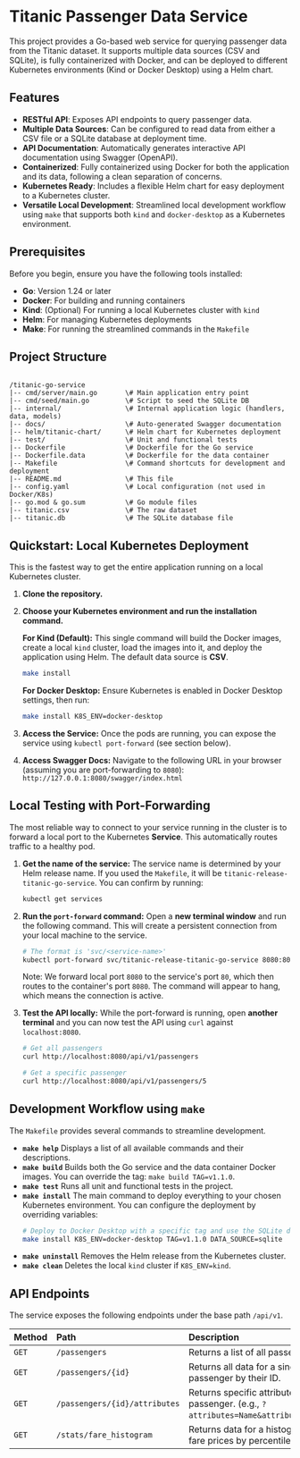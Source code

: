 # Titanic Passenger Data Service

This project provides a Go-based web service for querying passenger data from the Titanic dataset. It supports multiple data sources (CSV and SQLite), is fully containerized with Docker, and can be deployed to different Kubernetes environments (Kind or Docker Desktop) using a Helm chart.

## Features

- **RESTful API**: Exposes API endpoints to query passenger data.
- **Multiple Data Sources**: Can be configured to read data from either a CSV file or a SQLite database at deployment time.
- **API Documentation**: Automatically generates interactive API documentation using Swagger (OpenAPI).
- **Containerized**: Fully containerized using Docker for both the application and its data, following a clean separation of concerns.
- **Kubernetes Ready**: Includes a flexible Helm chart for easy deployment to a Kubernetes cluster.
- **Versatile Local Development**: Streamlined local development workflow using `make` that supports both `kind` and `docker-desktop` as a Kubernetes environment.

## Prerequisites

Before you begin, ensure you have the following tools installed:

- **Go**: Version 1.24 or later
- **Docker**: For building and running containers
- **Kind**: (Optional) For running a local Kubernetes cluster with `kind`
- **Helm**: For managing Kubernetes deployments
- **Make**: For running the streamlined commands in the `Makefile`

## Project Structure

```

/titanic-go-service
|-- cmd/server/main.go       \# Main application entry point
|-- cmd/seed/main.go         \# Script to seed the SQLite DB
|-- internal/                \# Internal application logic (handlers, data, models)
|-- docs/                    \# Auto-generated Swagger documentation
|-- helm/titanic-chart/      \# Helm chart for Kubernetes deployment
|-- test/                    \# Unit and functional tests
|-- Dockerfile               \# Dockerfile for the Go service
|-- Dockerfile.data          \# Dockerfile for the data container
|-- Makefile                 \# Command shortcuts for development and deployment
|-- README.md                \# This file
|-- config.yaml              \# Local configuration (not used in Docker/K8s)
|-- go.mod & go.sum          \# Go module files
|-- titanic.csv              \# The raw dataset
|-- titanic.db               \# The SQLite database file

````

## Quickstart: Local Kubernetes Deployment

This is the fastest way to get the entire application running on a local Kubernetes cluster.

1.  **Clone the repository.**
2.  **Choose your Kubernetes environment and run the installation command.**

    **For Kind (Default):**
    This single command will build the Docker images, create a local `kind` cluster, load the images into it, and deploy the application using Helm. The default data source is **CSV**.
    ```bash
    make install
    ```

    **For Docker Desktop:**
    Ensure Kubernetes is enabled in Docker Desktop settings, then run:
    ```bash
    make install K8S_ENV=docker-desktop
    ```

3.  **Access the Service:**
    Once the pods are running, you can expose the service using `kubectl port-forward` (see section below).

4.  **Access Swagger Docs:**
    Navigate to the following URL in your browser (assuming you are port-forwarding to `8080`):
    `http://127.0.0.1:8080/swagger/index.html`

## Local Testing with Port-Forwarding

The most reliable way to connect to your service running in the cluster is to forward a local port to the Kubernetes **Service**. This automatically routes traffic to a healthy pod.

1.  **Get the name of the service:**
    The service name is determined by your Helm release name. If you used the `Makefile`, it will be `titanic-release-titanic-go-service`. You can confirm by running:
    ```bash
    kubectl get services
    ```

2.  **Run the `port-forward` command:**
    Open a **new terminal window** and run the following command. This will create a persistent connection from your local machine to the service.
    ```bash
    # The format is 'svc/<service-name>'
    kubectl port-forward svc/titanic-release-titanic-go-service 8080:80
    ```
    Note: We forward local port `8080` to the service's port `80`, which then routes to the container's port `8080`. The command will appear to hang, which means the connection is active.

3.  **Test the API locally:**
    While the port-forward is running, open **another terminal** and you can now test the API using `curl` against `localhost:8080`.
    ```bash
    # Get all passengers
    curl http://localhost:8080/api/v1/passengers

    # Get a specific passenger
    curl http://localhost:8080/api/v1/passengers/5
    ```

## Development Workflow using `make`

The `Makefile` provides several commands to streamline development.

-   **`make help`**
    Displays a list of all available commands and their descriptions.
-   **`make build`**
    Builds both the Go service and the data container Docker images. You can override the tag: `make build TAG=v1.1.0`.
-   **`make test`**
    Runs all unit and functional tests in the project.
-   **`make install`**
    The main command to deploy everything to your chosen Kubernetes environment. You can configure the deployment by overriding variables:
    ```bash
    # Deploy to Docker Desktop with a specific tag and use the SQLite data source
    make install K8S_ENV=docker-desktop TAG=v1.1.0 DATA_SOURCE=sqlite
    ```
-   **`make uninstall`**
    Removes the Helm release from the Kubernetes cluster.
-   **`make clean`**
    Deletes the local `kind` cluster if `K8S_ENV=kind`.

## API Endpoints

The service exposes the following endpoints under the base path `/api/v1`.

| Method | Path                                   | Description                                                  |
| :----- | :------------------------------------- | :----------------------------------------------------------- |
| `GET`  | `/passengers`                          | Returns a list of all passengers.                            |
| `GET`  | `/passengers/{id}`                     | Returns all data for a single passenger by their ID.         |
| `GET`  | `/passengers/{id}/attributes`          | Returns specific attributes for a passenger. (e.g., `?attributes=Name&attributes=Age`) |
| `GET`  | `/stats/fare_histogram`                | Returns data for a histogram of fare prices by percentile.   |
